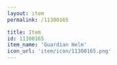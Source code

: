 ```yaml
---
layout: item
permalink: /11300165

title: Item
id: 11300165
item_name: 'Guardian Helm'
icon_url: 'item/icon/11300165.png'
---
```

